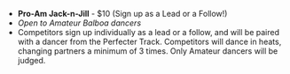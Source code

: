 * __Pro-Am Jack-n-Jill__ - $10 (Sign up as a Lead or a Follow!)
* _Open to Amateur Balboa dancers_
* Competitors sign up individually as a lead or a follow, and will be paired with a dancer from the Perfecter Track. Competitors will dance in heats, changing partners a minimum of 3 times. Only Amateur dancers will be judged.
